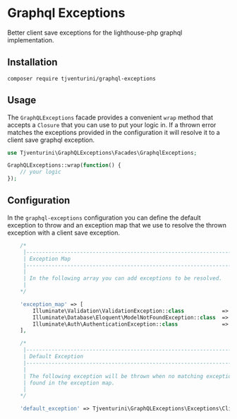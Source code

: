 # Graphql Exceptions

Better client save exceptions for the lighthouse-php graphql implementation.

## Installation

```
composer require tjventurini/graphql-exceptions
```

## Usage

The `GraphQLExceptions` facade provides a convenient `wrap` method that accepts a `Closure` that you can use to put your logic in. If a thrown error matches the exceptions provided in the configuration it will resolve it to a client save graphql exception.

```php
use Tjventurini\GraphQLExceptions\Facades\GraphqlExceptions;

GraphQLExceptions::wrap(function() {
    // your logic
});
```

## Configuration

In the `graphql-exceptions` configuration you can define the default exception to throw and an exception map that we use to resolve the thrown exception with a client save exception.

```php
    /*
     |--------------------------------------------------------------------------
     | Exception Map
     |--------------------------------------------------------------------------
     |
     | In the following array you can add exceptions to be resolved.
     |
    */

    'exception_map' => [
        Illuminate\Validation\ValidationException::class            => Tjventurini\GraphQLExceptions\Exceptions\ClientSaveValidationGraphQLException::class,
        Illuminate\Database\Eloquent\ModelNotFoundException::class  => Tjventurini\GraphQLExceptions\Exceptions\ClientSaveModelNotFoundGraphQLException::class,
        Illuminate\Auth\AuthenticationException::class              => Tjventurini\GraphQLExceptions\Exceptions\ClientSaveAuthenticationGraphQLException::class,
    ],

    /*
     |--------------------------------------------------------------------------
     | Default Exception
     |--------------------------------------------------------------------------
     |
     | The following exception will be thrown when no matching exception was
     | found in the exception map.
     |
    */

    'default_exception' => Tjventurini\GraphQLExceptions\Exceptions\ClientSaveInternalGraphQLException::class,
```